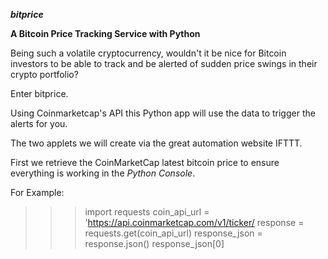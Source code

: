 ***bitprice***

**A Bitcoin Price Tracking Service with Python**

Being such a volatile cryptocurrency, wouldn't it be nice for Bitcoin investors
to be able to track and be alerted of sudden price swings in their crypto portfolio?

Enter bitprice.

Using Coinmarketcap's API this Python app will use the data to trigger the alerts for you.

The two applets we will create via the great automation website IFTTT.

First we retrieve the CoinMarketCap latest bitcoin price to ensure everything is working in the *Python Console*.

For Example:

>>> import requests
>>> coin_api_url = 'https://api.coinmarketcap.com/v1/ticker/
>>> response = requests.get(coin_api_url)
>>> response_json = response.json()
>>> response_json[0]
